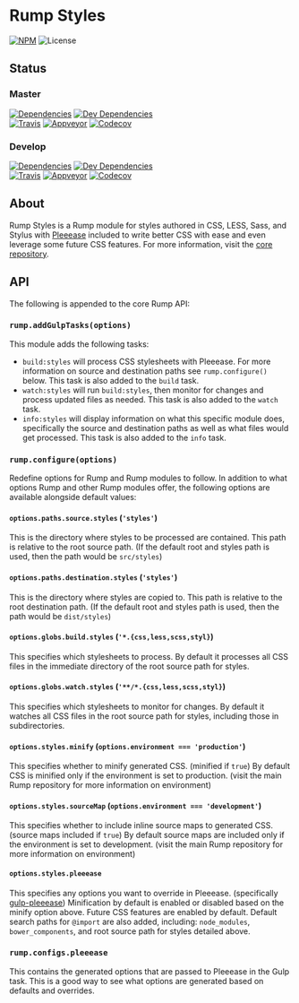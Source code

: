 # Rump Styles
[![NPM](http://img.shields.io/npm/v/rump-styles.svg?style=flat-square)](https://www.npmjs.org/package/rump-styles)
![License](http://img.shields.io/npm/l/rump-styles.svg?style=flat-square)


## Status

### Master
[![Dependencies](http://img.shields.io/david/rumps/styles.svg?style=flat-square)](https://david-dm.org/rumps/styles)
[![Dev Dependencies](http://img.shields.io/david/dev/rumps/styles.svg?style=flat-square)](https://david-dm.org/rumps/styles#info=devDependencies)
<br>
[![Travis](http://img.shields.io/travis/rumps/styles.svg?style=flat-square&label=travis)](https://travis-ci.org/rumps/styles)
[![Appveyor](http://img.shields.io/appveyor/ci/jupl/rump-styles.svg?style=flat-square&label=appveyor)](https://ci.appveyor.com/project/jupl/rump-styles)
[![Codecov](http://img.shields.io/codecov/c/github/rumps/styles.svg?style=flat-square&label=codecov)](https://codecov.io/github/rumps/styles?view=all)

### Develop
[![Dependencies](http://img.shields.io/david/rumps/styles/develop.svg?style=flat-square)](https://david-dm.org/rumps/styles/develop)
[![Dev Dependencies](http://img.shields.io/david/dev/rumps/styles/develop.svg?style=flat-square)](https://david-dm.org/rumps/styles/develop#info=devDependencies)
<br>
[![Travis](http://img.shields.io/travis/rumps/styles/develop.svg?style=flat-square&label=travis)](https://travis-ci.org/rumps/styles)
[![Appveyor](http://img.shields.io/appveyor/ci/jupl/rump-styles/develop.svg?style=flat-square&label=appveyor)](https://ci.appveyor.com/project/jupl/rump-styles)
[![Codecov](http://img.shields.io/codecov/c/github/rumps/styles/develop.svg?style=flat-square&label=codecov)](https://codecov.io/github/rumps/styles?branch=develop&view=all)


## About
Rump Styles is a Rump module for styles authored in CSS, LESS, Sass, and Stylus
with [Pleeease](http://pleeease.io/) included to write better CSS with ease and
even leverage some future CSS features. For more information, visit the
[core repository](https://github.com/rumps/core).


## API
The following is appended to the core Rump API:

### `rump.addGulpTasks(options)`
This module adds the following tasks:

- `build:styles` will process CSS stylesheets with Pleeease. For more
information on source and destination paths see `rump.configure()` below. This
task is also added to the `build` task.
- `watch:styles` will run `build:styles`, then monitor for changes and process
updated files as needed. This task is also added to the `watch` task.
- `info:styles` will display information on what this specific module does,
specifically the source and destination paths as well as what files would get
processed. This task is also added to the `info` task.

### `rump.configure(options)`
Redefine options for Rump and Rump modules to follow. In addition to what
options Rump and other Rump modules offer, the following options are
available alongside default values:

#### `options.paths.source.styles` (`'styles'`)
This is the directory where styles to be processed are contained. This path is
relative to the root source path. (If the default root and styles path is used,
then the path would be `src/styles`)

#### `options.paths.destination.styles` (`'styles'`)
This is the directory where styles are copied to. This path is relative to the
root destination path. (If the default root and styles path is used, then the
path would be `dist/styles`)

#### `options.globs.build.styles` (`'*.{css,less,scss,styl}`)
This specifies which stylesheets to process. By default it processes all CSS
files in the immediate directory of the root source path for styles.

#### `options.globs.watch.styles` (`'**/*.{css,less,scss,styl}`)
This specifies which stylesheets to monitor for changes. By default it watches
all CSS files in the root source path for styles, including those in
subdirectories.

#### `options.styles.minify` (`options.environment === 'production'`)
This specifies whether to minify generated CSS. (minified if `true`) By default
CSS is minified only if the environment is set to production. (visit the main
Rump repository for more information on environment)

#### `options.styles.sourceMap` (`options.environment === 'development'`)
This specifies whether to include inline source maps to generated CSS. (source
maps included if `true`) By default source maps are included only if the
environment is set to development. (visit the main Rump repository for more
information on environment)

#### `options.styles.pleeease`
This specifies any options you want to override in Pleeease. (specifically
[gulp-pleeease](https://github.com/danielhusar/gulp-pleeease)) Minification by
default is enabled or disabled based on the minify option above. Future CSS
features are enabled by default. Default search paths for `@import` are also
added, including: `node_modules`, `bower_components`, and root source path for
styles detailed above.

### `rump.configs.pleeease`
This contains the generated options that are passed to Pleeease in the Gulp
task. This is a good way to see what options are generated based on defaults
and overrides.
